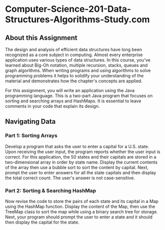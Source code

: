 # Computer-Science-201-Data-Structures-Algorithms-Study.com
## About this Assignment
The design and analysis of efficient data structures have long been recognized as a core subject in computing. Almost every enterprise application uses various types of data structures. In this course, you've learned about Big-Oh notation, multiple recursion, stacks, queues and graph algorithms. When writing programs and using algorithms to solve programming problems it helps to solidify your understanding of the material and demonstrates how the chapter's concepts are applied.

For this assignment, you will write an application using the Java programming language. This is a two-part Java program that focuses on sorting and searching arrays and HashMaps. It is essential to leave comments in your code that explain its design.

## Navigating Data
### Part 1: Sorting Arrays
Develop a program that asks the user to enter a capital for a U.S. state. Upon receiving the user input, the program reports whether the user input is correct. For this application, the 50 states and their capitals are stored in a two-dimensional array in order by state name. Display the current contents of the array then use a bubble sort to sort the content by capital. Next, prompt the user to enter answers for all the state capitals and then display the total correct count. The user's answer is not case-sensitive.

### Part 2: Sorting & Searching HashMap
Now revise the code to store the pairs of each state and its capital in a Map using the HashMap function. Display the content of the Map, then use the TreeMap class to sort the map while using a binary search tree for storage. Next, your program should prompt the user to enter a state and it should then display the capital for the state.
